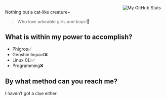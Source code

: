 <picture>
<source
  srcset="https://github-readme-stats.vercel.app/api?username=SkyAerope&show_icons=true&hide_border=true&icon_color=60696f&title_color=8d939d&include_all_commits=true&hide_title=true&bg_color=1f2228&text_color=8d939d&count_private=true#gh-dark-mode-only"
  media="(prefers-color-scheme: dark)"
/>
<source
  srcset="https://github-readme-stats.vercel.app/api?username=SkyAerope&show_icons=true&hide_border=true&icon_color=586069&title_color=60696f&include_all_commits=true&hide_title=true&count_private=true"
  media="(prefers-color-scheme: light), (prefers-color-scheme: no-preference)"
/>
<img align="right" alt="My GitHub Stats" />
</picture>


Nothing but a cat-like creature~

> Who love adorable girls and boys!🎉

## What is within my power to accomplish?

- Phigros✅
- Genshin Impact❌
- Linux CLI✅
- Programming❌

## By what method can you reach me?

I haven’t got a clue either.

<!--Top Languages Card👇
<picture>
<source
  srcset="https://github-readme-stats.vercel.app/api/top-langs/?username=SkyAerope&show_icons=true&hide_border=true&icon_color=60696f&title_color=8d939d&include_all_commits=true&hide_title=true&bg_color=1f2228&text_color=8d939d&count_private=true#gh-dark-mode-only"
  media="(prefers-color-scheme: dark)"
/>
<source
  srcset="https://github-readme-stats.vercel.app/api/top-langs/?username=SkyAerope&show_icons=true&hide_border=true&icon_color=586069&title_color=60696f&include_all_commits=true&hide_title=true&count_private=true"
  media="(prefers-color-scheme: light), (prefers-color-scheme: no-preference)"
/>
<img align="left" alt="My GitHub Stats" />
</picture>
-->
